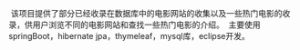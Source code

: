   该项目提供了部分已经收录在数据库中的电影网站的收集以及一些热门电影的收录，供用户浏览不同的电影网站和查找一些热门电影的介绍。
  主要使用springBoot，hibernate jpa，thymeleaf，mysql库，eclipse开发。
